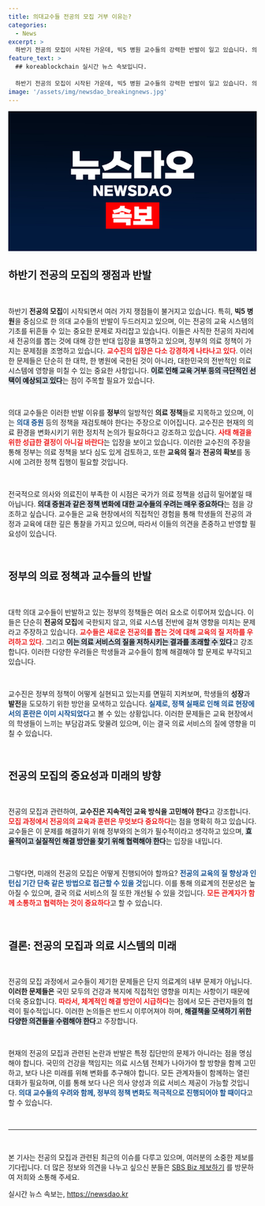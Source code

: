 ```yaml
---
title: 의대교수들 전공의 모집 거부 이유는?
categories:
  - News
excerpt: >
  하반기 전공의 모집이 시작된 가운데, 빅5 병원 교수들의 강력한 반발이 일고 있습니다. 의대 교수들은 새 전공의 뽑기는 교육을 위협한다며 강력히 저항, 정부의 의료 정책 전면 재검토를 요구하고 있습니다.
feature_text: >
  ## koreablockchain 실시간 뉴스 속보입니다.

  하반기 전공의 모집이 시작된 가운데, 빅5 병원 교수들의 강력한 반발이 일고 있습니다. 의대 교수들은 새 전공의 뽑기는 교육을 위협한다며 강력히 저항, 정부의 의료 정책 전면 재검토를 요구하고 있습니다.
image: '/assets/img/newsdao_breakingnews.jpg'
---
```


<p><img src="/assets/img/newsdao_breakingnews.jpg" alt="koreablockchain 속보" /></p>

<h2 data-ke-size="size26">하반기 전공의 모집의 쟁점과 반발</h2>

<p data-ke-size="size16">&nbsp;</p>

<p>하반기 <b>전공의 모집</b>이 시작되면서 여러 가지 쟁점들이 불거지고 있습니다. 특히, <b>빅5 병원</b>을 중심으로 한 의대 교수들의 반발이 두드러지고 있으며, 이는 전공의 교육 시스템의 기초를 뒤흔들 수 있는 중요한 문제로 자리잡고 있습니다. 이들은 사직한 전공의 자리에 새 전공의를 뽑는 것에 대해 강한 반대 입장을 표명하고 있으며, 정부의 의료 정책이 가지는 문제점을 조명하고 있습니다. <b><span style="color: #ee2323;">교수진의 입장은 다소 강경하게 나타나고 있다</span></b>. 이러한 문제들은 단순히 한 대학, 한 병원에 국한된 것이 아니라, 대한민국의 전반적인 의료 시스템에 영향을 미칠 수 있는 중요한 사항입니다. <b><span style="background-color: #21538527;">이로 인해 교육 거부 등의 극단적인 선택이 예상되고 있다</span></b>는 점이 주목할 필요가 있습니다.</p>

<p data-ke-size="size16">&nbsp;</p>

<p>의대 교수들은 이러한 반발 이유를 <b>정부</b>의 일방적인 <b>의료 정책</b>들로 지목하고 있으며, 이는 <b><span style="color: #1a5490;">의대 증원</span></b> 등의 정책을 재검토해야 한다는 주장으로 이어집니다. 교수진은 현재의 의료 환경을 변화시키기 위한 정치적 논의가 필요하다고 강조하고 있습니다. <b><span style="color: #ee2323;">사태 해결을 위한 성급한 결정이 아니길 바란다</span></b>는 입장을 보이고 있습니다. 이러한 교수진의 주장을 통해 정부는 의료 정책을 보다 심도 있게 검토하고, 또한 <b>교육의 질</b>과 <b>전공의 확보</b>를 동시에 고려한 정책 집행이 필요할 것입니다.</p>

<p data-ke-size="size16">&nbsp;</p>

<p>전국적으로 의사와 의료진이 부족한 이 시점은 국가가 의료 정책을 성급히 밀어붙일 때 아닙니다. <b><span style="background-color: #21538527;">의대 증원과 같은 정책 변화에 대한 교수들의 우려는 매우 중요하다</span></b>는 점을 강조하고 싶습니다. 교수들은 교육 현장에서의 직접적인 경험을 통해 학생들의 전공의 과정과 교육에 대한 깊은 통찰을 가지고 있으며, 따라서 이들의 의견을 존중하고 반영할 필요성이 있습니다.</p>

<p data-ke-size="size16">&nbsp;</p>

<h2 data-ke-size="size26">정부의 의료 정책과 교수들의 반발</h2>

<p data-ke-size="size16">&nbsp;</p>

<p>대학 의대 교수들이 반발하고 있는 정부의 정책들은 여러 요소로 이루어져 있습니다. 이들은 단순히 <b>전공의 모집</b>에 국한되지 않고, 의료 시스템 전반에 걸쳐 영향을 미치는 문제라고 주장하고 있습니다. <b><span style="color: #ee2323;">교수들은 새로운 전공의를 뽑는 것에 대해 교육의 질 저하를 우려하고 있다</span></b>. 그리고 <b><span style="background-color: #21538527;">이는 의료 서비스의 질을 저하시키는 결과를 초래할 수 있다</span></b>고 강조합니다. 이러한 다양한 우려들은 학생들과 교수들이 함께 해결해야 할 문제로 부각되고 있습니다.</p>

<p data-ke-size="size16">&nbsp;</p>

<p>교수진은 정부의 정책이 어떻게 실현되고 있는지를 면밀히 지켜보며, 학생들의 <b>성장</b>과 <b>발전</b>을 도모하기 위한 방안을 모색하고 있습니다. <b><span style="color: #1a5490;">실제로, 정책 실패로 인해 의료 현장에서의 혼란은 이미 시작되었다</span></b>고 볼 수 있는 상황입니다. 이러한 문제들은 교육 현장에서의 학생들이 느끼는 부담감과도 맞물려 있으며, 이는 결국 의료 서비스의 질에 영향을 미칠 수 있습니다.</p>

<p data-ke-size="size16">&nbsp;</p>

<h2 data-ke-size="size26">전공의 모집의 중요성과 미래의 방향</h2>

<p data-ke-size="size16">&nbsp;</p>

<p>전공의 모집과 관련하여, <b>교수진은 지속적인 교육 방식을 고민해야 한다</b>고 강조합니다. <b><span style="color: #ee2323;">모집 과정에서 전공의의 교육과 훈련은 무엇보다 중요하다</span></b>는 점을 명확히 하고 있습니다. 교수들은 이 문제를 해결하기 위해 정부와의 논의가 필수적이라고 생각하고 있으며, <b><span style="background-color: #21538527;">효율적이고 실질적인 해결 방안을 찾기 위해 협력해야 한다</span></b>는 입장을 내밉니다.</p>

<p data-ke-size="size16">&nbsp;</p>

<p>그렇다면, 미래의 전공의 모집은 어떻게 진행되어야 할까요? <b><span style="color: #1a5490;">전공의 교육의 질 향상과 인턴십 기간 단축 같은 방법으로 접근할 수 있을 것</span></b>입니다. 이를 통해 의료계의 전문성은 높아질 수 있으며, 결국 의료 서비스의 질 또한 개선될 수 있을 것입니다. <b><span style="color: #ee2323;">모든 관계자가 함께 소통하고 협력하는 것이 중요하다</span></b>고 할 수 있습니다.</p>

<p data-ke-size="size16">&nbsp;</p>

<h2 data-ke-size="size26">결론: 전공의 모집과 의료 시스템의 미래</h2>

<p data-ke-size="size16">&nbsp;</p>

<p>전공의 모집 과정에서 교수들이 제기한 문제들은 단지 의료계의 내부 문제가 아닙니다. <b>이러한 문제들은</b> 국민 모두의 건강과 복지에 직접적인 영향을 미치는 사항이기 때문에 더욱 중요합니다. <b><span style="color: #ee2323;">따라서, 체계적인 해결 방안이 시급하다</span></b>는 점에서 모든 관련자들의 협력이 필수적입니다. 이러한 논의들은 반드시 이루어져야 하며, <b><span style="background-color: #21538527;">해결책을 모색하기 위한 다양한 의견들을 수렴해야 한다</span></b>고 주장합니다.</p>

<p data-ke-size="size16">&nbsp;</p>

<p>현재의 전공의 모집과 관련된 논란과 반발은 특정 집단만의 문제가 아니라는 점을 명심해야 합니다. 국민의 건강을 책임지는 의료 시스템 전체가 나아가야 할 방향을 함께 고민하고, 보다 나은 미래를 위해 변화를 추구해야 합니다. 모든 관계자들이 함께하는 열린 대화가 필요하며, 이를 통해 보다 나은 의사 양성과 의료 서비스 제공이 가능할 것입니다. <b><span style="color: #1a5490;">의대 교수들의 우려와 함께, 정부의 정책 변화도 적극적으로 진행되어야 할 때이다</span></b>고 할 수 있습니다.</p>

<p data-ke-size="size16">&nbsp;</p>

<hr />

<p data-ke-size="size16">&nbsp;</p>

<p>본 기사는 전공의 모집과 관련된 최근의 이슈를 다루고 있으며, 여러분의 소중한 제보를 기다립니다. 더 많은 정보와 의견을 나누고 싶으신 분들은 <a href="https://url.kr/9pghjn">SBS Biz 제보하기</a> 를 방문하여 저희와 소통해 주세요.</p>
실시간 뉴스 속보는, <a href="https://newsdao.kr" rel="dofollow">https://newsdao.kr</a>


